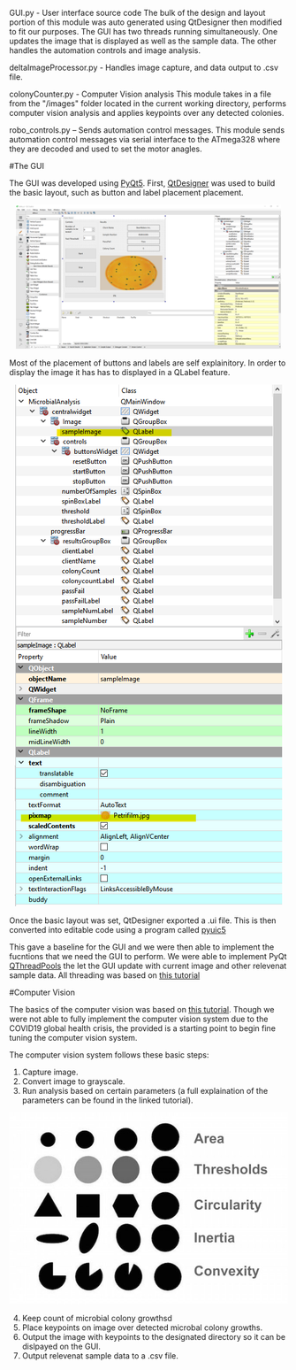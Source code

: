 
GUI.py - User interface source code
The bulk of the design and layout portion of this module was auto generated using QtDesigner then modified to fit our purposes.
The GUI has two threads running simultaneously. One updates the image that is displayed as well as the sample data. The other handles the automation controls and image analysis.

deltaImageProcessor.py - Handles image capture, and data output to .csv file.

colonyCounter.py - Computer Vision analysis
This module takes in a file from the "/images" folder located in the current working directory, performs computer vision analysis and applies keypoints over any detected colonies.

robo_controls.py – Sends automation control messages.
This module sends automation control messages via serial interface to the ATmega328 where they are decoded and used to set the motor anagles.

#The GUI

The GUI was developed using [PyQt5](https://pypi.org/project/PyQt5/). First, [QtDesigner](https://pythonbasics.org/qt-designer-python/) was used to build the basic layout, such as button and label placement placement.

<p align="middle">
   <img src = https://github.com/Jbruslind/ECE44x_Senior_Design/blob/master/Computer%20Science/Images/Qt_Designer.png/ height="260" width="480">
</p>

Most of the placement of buttons and labels are self explainitory. In order to display the image it has has to displayed in a QLabel feature.

<p align="middle">
   <img src = https://github.com/Jbruslind/ECE44x_Senior_Design/blob/master/Computer%20Science/Images/pixmap.png/>
</p>

Once the basic layout was set, QtDesigner exported a .ui file. This is then converted into editable code using a program called [pyuic5](https://pypi.org/project/pyuic5-tool/)

This gave a baseline for the GUI and we were then able to implement the fucntions that we need the GUI to perform. We were able to implement PyQt [QThreadPools](https://doc.qt.io/qt-5/qthreadpool.html) the let the GUI update with current image and other relevenat sample data. All threading was based on [this tutorial](https://www.learnpyqt.com/courses/concurrent-execution/multithreading-pyqt-applications-qthreadpool/)

#Computer Vision

The basics of the computer vision was based on [this tutorial](https://www.learnopencv.com/blob-detection-using-opencv-python-c/). Though we were not able to fully implement the computer vision system due to the COVID19 global health crisis, the provided is a starting point to begin fine tuning the computer vision system.

The computer vision system follows these basic steps:
1. Capture image.
2. Convert image to grayscale.
3. Run analysis based on certain parameters (a full explaination of the parameters can be found in the linked tutorial).

<p align="middle">
   <img src = https://github.com/Jbruslind/ECE44x_Senior_Design/blob/master/Computer%20Science/Images/BlobTest.jpg>
</p>

4. Keep count of microbial colony growthsd
5. Place keypoints on image over detected microbal colony growths.
6. Output the image with keypoints to the designated directory so it can be dislpayed on the GUI.
7. Output relevenat sample data to a .csv file.
